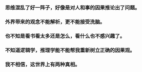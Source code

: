 ### 思维混乱了好一阵子，好像是对人和事的因果推论出了问题。
### 外界带来的观念不能解析，更不能接受洗脑。
### 也不知是看书看太多还是怎么，看什么也不感兴趣了。
### 不知道逻辑学，推理学能不能帮我重新树立正确的因果观。
### 我不相信，这世界上有两种真相。
